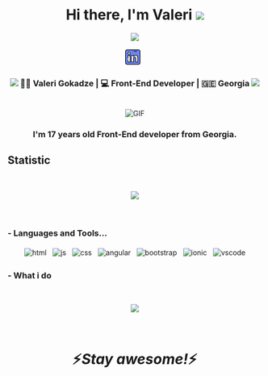 <div align="center">
  <h1>Hi there, I'm Valeri <img src="https://media.giphy.com/media/hvRJCLFzcasrR4ia7z/giphy.gif" width="25px"> </h1>


  <img src="https://pronoun.cyou/x/y?subject=He&object=Him&height=20">
</div>

<p align='center'>
  <a href="https://www.linkedin.com/in/gokadzev/"><img height="30"
      src="https://raw.githubusercontent.com/8bithemant/8bithemant/master/linkedin.png?raw=true"></a>&nbsp;&nbsp;
</p>


<div align="center">
  <h3><img src="https://media.giphy.com/media/WUlplcMpOCEmTGBtBW/giphy.gif" width="30"> 👦🏻 Valeri Gokadze | 💻 Front-End Developer | 🇬🇪 Georgia <img src="https://media.giphy.com/media/WUlplcMpOCEmTGBtBW/giphy.gif" width="30">
  </h3>
</div>


<br />
<div align="center">
  <img align="center" height="270px" width="450px" alt="GIF"
    src="https://media4.giphy.com/media/5UYPlKT14yBna/giphy.gif" />
  <p align="center">
    <h3> I'm 17 years old Front-End developer from Georgia.</h3>
  </p>
</div>

<h2> Statistic </h2>
<br />
<p align="center">
  <a href="https://github.com/gokadzev/">
    <img src="https://github-readme-stats.vercel.app/api?username=gokadzev&&show_icons=true&theme=radical" />
  </a>

</p>

</p>

<br />

### - Languages and Tools...

<p align="center">
  <img src="https://img.shields.io/badge/HTML5-E34F26?style=for-the-badge&logo=html5&logoColor=white" alt="html"
    style="vertical-align:top; margin:4px">
  <img src="https://img.shields.io/badge/JavaScript-323330?style=for-the-badge&logo=javascript&logoColor=F7DF1E"
    alt="js" style="vertical-align:top; margin:4px">
  <img src="https://img.shields.io/badge/CSS3-1572B6?style=for-the-badge&logo=css3&logoColor=white" alt="css"
    style="vertical-align:top; margin:4px">
  <img src="https://img.shields.io/badge/Angular-DD0031?style=for-the-badge&logo=angular&logoColor=white" alt="angular"
    style="vertical-align:top; margin:4px">
  <img src="https://img.shields.io/badge/Bootstrap-563D7C?style=for-the-badge&logo=bootstrap&logoColor=white"
    alt="bootstrap" style="vertical-align:top; margin:4px">
  <img src="https://img.shields.io/badge/Ionic-3880FF?style=for-the-badge&logo=ionic&logoColor=white" alt="ionic"
    style="vertical-align:top; margin:4px">
  <img
    src="https://img.shields.io/badge/Visual_Studio_Code-0078D4?style=for-the-badge&logo=visual%20studio%20code&logoColor=white"
    alt="vscode" style="vertical-align:top; margin:4px">
</p>


### - What i do

<br />

<p align="center">
  <img src="https://media2.giphy.com/media/26tn33aiTi1jkl6H6/giphy.gif" />
</p>


<br />

<h1 align='center'>⚡️<i>Stay awesome!</i>⚡️</h1>
